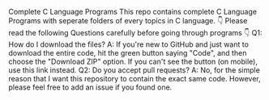  Complete C Language Programs 
This repo contains complete C Language Programs with seperate folders of every topics in C language.
👇 Please read the following Questions carefully before going through programs 👇
Q1: How do I download the files?
A: If you're new to GitHub and just want to download the entire code, hit the green button saying "Code", and then choose the "Download ZIP" option. If you can't see the button (on mobile), use this link instead.
Q2: Do you accept pull requests?
A: No, for the simple reason that I want this repository to contain the exact same code. However, please feel free to add an issue if you found one.
